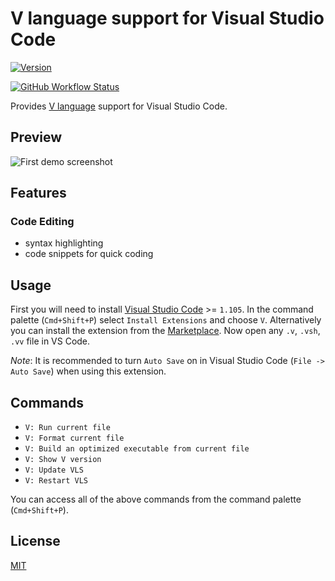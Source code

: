# V language support for Visual Studio Code

[![Version](https://img.shields.io/visual-studio-marketplace/v/vlanguage.vscode-vlang.svg)](https://marketplace.visualstudio.com/items?itemName=vlanguage.vscode-vlang)

<!-- [![Installs](https://img.shields.io/visual-studio-marketplace/downloads/vlanguage.vscode-vlang.svg)](https://marketplace.visualstudio.com/items?itemName=vlanguage.vscode-vlang) -->

[![GitHub Workflow Status](https://img.shields.io/github/actions/workflow/status/vlang/vscode-vlang/ci.yml?branch=master)](https://github.com/vlang/vscode-vlang/actions/)

Provides [V language](https://vlang.io) support for Visual Studio Code.

## Preview

![First demo screenshot](./images/demo.png)

## Features

### Code Editing

- syntax highlighting
- code snippets for quick coding

## Usage

First you will need to install [Visual Studio Code][vs-code] >= `1.105`.
In the command palette (`Cmd+Shift+P`) select `Install Extensions` and choose `V`.
Alternatively you can install the extension from the [Marketplace][market-ext-link].
Now open any `.v`, `.vsh`, `.vv` file in VS Code.

_Note_: It is recommended to turn `Auto Save` on
in Visual Studio Code (`File -> Auto Save`) when using this extension.

## Commands

- `V: Run current file`
- `V: Format current file`
- `V: Build an optimized executable from current file`
- `V: Show V version`
- `V: Update VLS`
- `V: Restart VLS`

You can access all of the above commands from the command palette (`Cmd+Shift+P`).

## License

[MIT](./LICENSE)

<!-- Links -->

[vs-code]: https://code.visualstudio.com/
[market-ext-link]: https://marketplace.visualstudio.com/items?itemName=vlanguage.vscode-vlang
